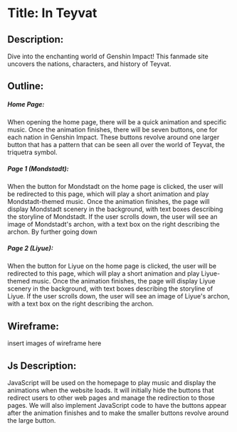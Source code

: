 # Title: In Teyvat

## Description:

Dive into the enchanting world of Genshin Impact! This fanmade site uncovers the nations, characters, and history of Teyvat. 

## Outline:

##### Home Page:

When opening the home page, there will be a quick animation and specific music. Once the animation finishes, there will be seven buttons, one for each nation in Genshin Impact. These buttons revolve around one larger button that has a pattern that can be seen all over the world of Teyvat, the triquetra symbol.

##### Page 1 (Mondstadt):

When the button for Mondstadt on the home page is clicked, the user will be redirected to this page, which will play a short animation and play Mondstadt-themed music. Once the animation finishes, the page will display Mondstadt scenery in the background, with text boxes describing the storyline of Mondstadt. If the user scrolls down, the user will see an image of Mondstadt's archon, with a text box on the right describing the archon. By further going down

##### Page 2 (Liyue):

When the button for Liyue on the home page is clicked, the user will be redirected to this page, which will play a short animation and play Liyue-themed music. Once the animation finishes, the page will display Liyue scenery in the background, with text boxes describing the storyline of Liyue. If the user scrolls down, the user will see an image of Liyue's archon, with a text box on the right describing the archon.

## Wireframe:

insert images of wireframe here

## Js Description:

JavaScript will be used on the homepage to play music and display the animations when the website loads. It will initially hide the buttons that redirect users to other web pages and manage the redirection to those pages. We will also implement JavaScript code to have the buttons appear after the animation finishes and to make the smaller buttons revolve around the large button.
